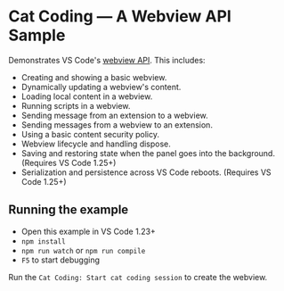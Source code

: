 # Cat Coding — A Webview API Sample

Demonstrates VS Code's [webview API](https://code.visualstudio.com/docs/extensions/webview). This includes:

- Creating and showing a basic webview.
- Dynamically updating a webview's content.
- Loading local content in a webview.
- Running scripts in a webview.
- Sending message from an extension to a webview.
- Sending messages from a webview to an extension.
- Using a basic content security policy.
- Webview lifecycle and handling dispose.
- Saving and restoring state when the panel goes into the background. (Requires VS Code 1.25+)
- Serialization and persistence across VS Code reboots. (Requires VS Code 1.25+)

## Running the example

- Open this example in VS Code 1.23+
- `npm install`
- `npm run watch` or `npm run compile`
- `F5` to start debugging

Run the `Cat Coding: Start cat coding session` to create the webview.
